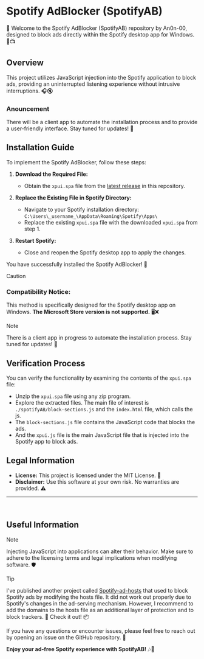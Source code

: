 # Spotify AdBlocker (SpotifyAB)

🎵 Welcome to the Spotify AdBlocker (SpotifyAB) repository by An0n-00, designed to block ads directly within the Spotify desktop app for Windows. 🚫📺

## Overview

This project utilizes JavaScript injection into the Spotify application to block ads, providing an uninterrupted listening experience without intrusive interruptions. 🎧🔇

### Anouncement

There will be a client app to automate the installation process and to provide a user-friendly interface. Stay tuned for updates! 🔄

## Installation Guide

To implement the Spotify AdBlocker, follow these steps:

1. **Download the Required File:**
   - Obtain the `xpui.spa` file from the [latest release](https://github.com/An0n-00/SpotifyAB/releases) in this repository.

2. **Replace the Existing File in Spotify Directory:**
   - Navigate to your Spotify installation directory:
     `C:\Users\_username_\AppData\Roaming\Spotify\Apps\`
   - Replace the existing `xpui.spa` file with the downloaded `xpui.spa` from step 1.

3. **Restart Spotify:**
   - Close and reopen the Spotify desktop app to apply the changes.

You have successfully installed the Spotify AdBlocker! 🎉

> [!CAUTION]  
> ### Compatibility Notice:
> This method is specifically designed for the Spotify desktop app on Windows. **The Microsoft Store version is not supported.** 🖥️❌

> [!NOTE]  
> There is a client app in progress to automate the installation process. Stay tuned for updates! 🔄

## Verification Process

You can verify the functionality by examining the contents of the `xpui.spa` file:

- Unzip the `xpui.spa` file using any zip program.
- Explore the extracted files. The main file of interest is `./spotifyAB/block-sections.js` and the `index.html` file, which calls the js.
- The `block-sections.js` file contains the JavaScript code that blocks the ads.
- And the `xpui.js` file is the main JavaScript file that is injected into the Spotify app to block ads.

## Legal Information

- **License:** This project is licensed under the MIT License. 📜
- **Disclaimer:** Use this software at your own risk. No warranties are provided. ⚠️

---
<br>

## Useful Information

> [!NOTE]  
> Injecting JavaScript into applications can alter their behavior. Make sure to adhere to the licensing terms and legal implications when modifying software. 🛡️

> [!TIP]
> I've published another project called [Spotify-ad-hosts](https://www.github.com/An0n-00/Spotify-ad-hosts) that used to block Spotify ads by modifying the hosts file. It did not work out properly due to Spotify's changes in the ad-serving mechanism. However, I recommend to add the domains to the hosts file as an additional layer of protection and to block trackers. 📝 Check it out! 📦

If you have any questions or encounter issues, please feel free to reach out by opening an issue on the GitHub repository. 📢

**Enjoy your ad-free Spotify experience with SpotifyAB!** 🎶🚀
